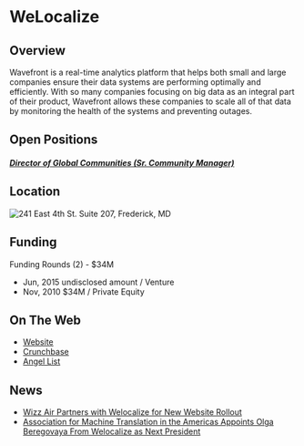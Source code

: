# WeLocalize
## Overview
Wavefront is a real-time analytics platform that helps both small and large companies ensure their data systems are performing optimally and efficiently. With so many companies focusing on big data as an integral part of their product, Wavefront allows these companies to scale all of that data by monitoring the health of the systems and preventing outages.

## Open Positions
##### [Director of Global Communities (Sr. Community Manager)](https://github.com/the31337/jobs/blob/master/welocalize/director-of-global-communities-senior-community-manager.md)

## Location
![241 East 4th St. Suite 207, Frederick, MD](https://maps.googleapis.com/maps/api/staticmap?center=241+East+4th+St.+Suite+207,+Frederick,+MD&zoom=13&scale=false&size=600x300&maptype=roadmap&format=png&visual_refresh=true)  

## Funding
Funding Rounds (2) - $34M
+ Jun, 2015	undisclosed amount / Venture
+ Nov, 2010	$34M / Private Equity

## On The Web
+ [Website](https://www.welocalize.com)
+ [Crunchbase](https://www.crunchbase.com/organization/welocalize)
+ [Angel List](https://angel.co/welocalize)

## News
+ [Wizz Air Partners with Welocalize for New Website Rollout](http://www.marketwired.com/press-release/wizz-air-partners-with-welocalize-for-new-website-rollout-2175907.htm)
+ [Association for Machine Translation in the Americas Appoints Olga Beregovaya From Welocalize as Next President](http://www.marketwired.com/press-release/association-machine-translation-americas-appoints-olga-beregovaya-from-welocalize-as-2174637.htm)
